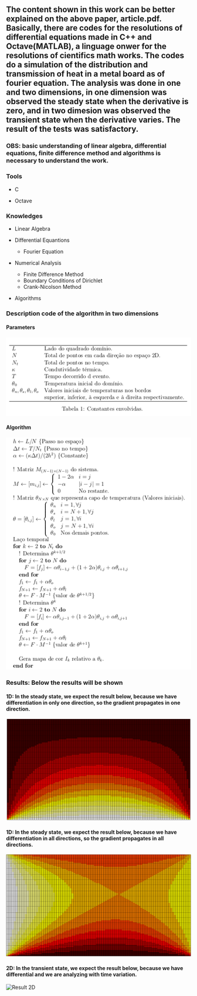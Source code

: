 ## The content shown in this work can be better explained on the above paper, article.pdf. Basically, there are codes for the resolutions of differential equations made in C++ and Octave(MATLAB), a linguage onwer for the resolutions of cientifics math works. The codes do a simulation of the distribution and transmission of heat in a metal board as of fourier equation. The analysis was done in one and two dimensions, in one dimension was observed the steady state when the derivative is zero, and in two dimesion was observed the transient state when the derivative varies. The result of the tests was satisfactory.

### OBS: basic understanding of linear algebra, differential equations, finite difference method and algorithms is necessary to understand the work.

### Tools

* C

* Octave

### Knowledges

* Linear Algebra

* Differential Equantions
	* Fourier Equation

* Numerical Analysis
	* Finite Difference Method
	* Boundary Conditions of Dirichlet
	* Crank-Nicolson Method

* Algorithms 

### Description code of the algorithm in two dimensions

#### Parameters

![Parameters](./images/Params.png)


#### Algorithm

![Algorithm](./images/Code.png)

### Results: Below the results will be shown

#### 1D: In the steady state, we expect the result below, because we have differentiation in only one direction, so the gradient propagates in one direction.

![Result 1D1](./1D/gradient2.png)

#### 1D: In the steady state, we expect the result below, because we have differentiation in all directions, so the gradient propagates in all directions.

![Result 1D2](./1D/gradient1.png)

#### 2D: In the transient state, we expect the result below, because we have differential and we are analyzing with time variation.

![Result 2D](./2D/result3/result.gif)

